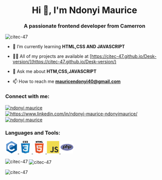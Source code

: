 <h1 align="center">Hi 👋, I'm Ndonyi Maurice</h1>
<h3 align="center">A passionate frontend developer from Camerron</h3>

<p align="left"> <img src="https://komarev.com/ghpvc/?username=citec-47&label=Profile%20views&color=0e75b6&style=flat" alt="citec-47" /> </p>

- 🌱 I’m currently learning **HTML,CSS AND JAVASCRIPT**

- 👨‍💻 All of my projects are available at [https://citec-47.github.io/Desk-version/](https://citec-47.github.io/Desk-version/)

- 💬 Ask me about **HTM,CSS,JAVASCRIPT**

- 📫 How to reach me **mauricendonyi40@gmail.com**

<h3 align="left">Connect with me:</h3>
<p align="left">
<a href="https://twitter.com/ndonyi maurice" target="blank"><img align="center" src="https://raw.githubusercontent.com/rahuldkjain/github-profile-readme-generator/master/src/images/icons/Social/twitter.svg" alt="ndonyi maurice" height="30" width="40" /></a>
<a href="https://www.linkedin.com/in/ndonyi-maurice-ndonyimaurice/" target="blank"><img align="center" src="https://raw.githubusercontent.com/rahuldkjain/github-profile-readme-generator/master/src/images/icons/Social/linked-in-alt.svg" alt="https://www.linkedin.com/in/ndonyi-maurice-ndonyimaurice/" height="30" width="40" /></a>
<a href="https://fb.com/ndonyi maurice" target="blank"><img align="center" src="https://raw.githubusercontent.com/rahuldkjain/github-profile-readme-generator/master/src/images/icons/Social/facebook.svg" alt="ndonyi maurice" height="30" width="40" /></a>
</p>

<h3 align="left">Languages and Tools:</h3>
<p align="left"> <a href="https://www.cprogramming.com/" target="_blank" rel="noreferrer"> <img src="https://raw.githubusercontent.com/devicons/devicon/master/icons/c/c-original.svg" alt="c" width="40" height="40"/> </a> <a href="https://www.w3schools.com/css/" target="_blank" rel="noreferrer"> <img src="https://raw.githubusercontent.com/devicons/devicon/master/icons/css3/css3-original-wordmark.svg" alt="css3" width="40" height="40"/> </a> <a href="https://www.w3.org/html/" target="_blank" rel="noreferrer"> <img src="https://raw.githubusercontent.com/devicons/devicon/master/icons/html5/html5-original-wordmark.svg" alt="html5" width="40" height="40"/> </a> <a href="https://developer.mozilla.org/en-US/docs/Web/JavaScript" target="_blank" rel="noreferrer"> <img src="https://raw.githubusercontent.com/devicons/devicon/master/icons/javascript/javascript-original.svg" alt="javascript" width="40" height="40"/> </a> <a href="https://www.php.net" target="_blank" rel="noreferrer"> <img src="https://raw.githubusercontent.com/devicons/devicon/master/icons/php/php-original.svg" alt="php" width="40" height="40"/> </a> </p>

<p><img align="left" src="https://github-readme-stats.vercel.app/api/top-langs?username=citec-47&show_icons=true&locale=en&layout=compact" alt="citec-47" /></p>

<p>&nbsp;<img align="center" src="https://github-readme-stats.vercel.app/api?username=citec-47&show_icons=true&locale=en" alt="citec-47" /></p>

<p><img align="center" src="https://github-readme-streak-stats.herokuapp.com/?user=citec-47&" alt="citec-47" /></p>

